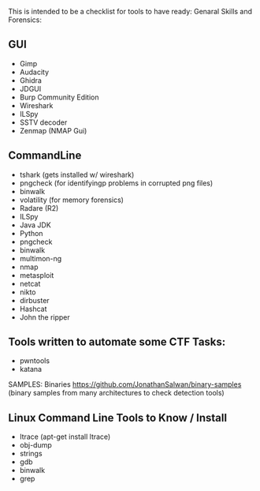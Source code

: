 This is intended to be a checklist for tools to have ready:
Genaral Skills and Forensics:
## GUI
* Gimp
* Audacity
* Ghidra
* JDGUI
* Burp Community Edition
* Wireshark
* ILSpy
* SSTV decoder 
* Zenmap (NMAP Gui)

## CommandLine
* tshark (gets installed w/ wireshark)
* pngcheck (for identifyingp problems in corrupted png files)
* binwalk
* volatility (for memory forensics)
* Radare (R2) 
* ILSpy
* Java JDK
* Python
* pngcheck
* binwalk
* multimon-ng
* nmap
* metasploit
* netcat 
* nikto
* dirbuster 
* Hashcat
* John the ripper

## Tools written to automate some CTF Tasks:
* pwntools
* katana 

SAMPLES:
Binaries
https://github.com/JonathanSalwan/binary-samples  (binary samples from many architectures to check detection tools) 

## Linux Command Line Tools to Know / Install
* ltrace   (apt-get install ltrace)
* obj-dump 
* strings
* gdb
* binwalk
* grep
